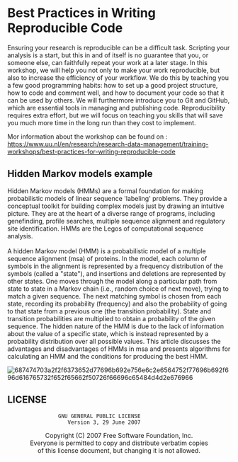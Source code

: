 # Best Practices in Writing Reproducible Code
Ensuring your research is reproducible can be a difficult task. Scripting your analysis is a start, but this in and of itself is no guarantee that you, or someone else, can faithfully repeat your work at a later stage. In this workshop, we will help you not only to make your work reproducible, but also to increase the efficiency of your workflow. We do this by teaching you a few good programming habits: how to set up a good project structure, how to code and comment well, and how to document your code so that it can be used by others. We will furthermore introduce you to Git and GitHub, which are essential tools in managing and publishing code. Reproducibility requires extra effort, but we will focus on teaching you skills that will save you much more time in the long run than they cost to implement.<br />

Mor information about the workshop can be found on : https://www.uu.nl/en/research/research-data-management/training-workshops/best-practices-for-writing-reproducible-code

## Hidden Markov models example
Hidden Markov models (HMMs) are a formal foundation for making probabilistic models of linear sequence 'labeling' problems. They provide a conceptual toolkit for building complex models just by drawing an intuitive picture. They are at the heart of a diverse range of programs, including genefinding, profile searches, multiple sequence alignment and regulatory site identification. HMMs are the Legos of computational sequence analysis. <br />
 <br />
A hidden Markov model (HMM) is a probabilistic model of a multiple sequence alignment (msa) of proteins. In the model, each column of symbols in the alignment is represented by a frequency distribution of the symbols (called a "state"), and insertions and deletions are represented by other states. One moves through the model along a particular path from state to state in a Markov chain (i.e., random choice of next move), trying to match a given sequence. The next matching symbol is chosen from each state, recording its probability (frequency) and also the probability of going to that state from a previous one (the transition probability). State and transition probabilities are multiplied to obtain a probability of the given sequence. The hidden nature of the HMM is due to the lack of information about the value of a specific state, which is instead represented by a probability distribution over all possible values. This article discusses the advantages and disadvantages of HMMs in msa and presents algorithms for calculating an HMM and the conditions for producing the best HMM.

![687474703a2f2f6373652d77696b692e756e6c2e6564752f77696b692f696d616765732f652f65662f50726f66696c65484d4d2e676966](https://user-images.githubusercontent.com/53393505/119949430-7eab2d80-bfb7-11eb-9d76-0355b14e91bd.gif)


## LICENSE

                    GNU GENERAL PUBLIC LICENSE
                       Version 3, 29 June 2007
<p align="center">
 Copyright (C) 2007 Free Software Foundation, Inc. <https://fsf.org/><br />
 Everyone is permitted to copy and distribute verbatim copies<br />
 of this license document, but changing it is not allowed.<br />
 </p>
